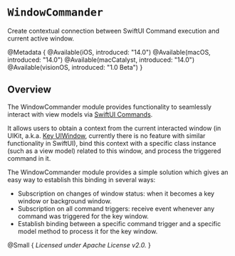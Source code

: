 # ``WindowCommander``

Create contextual connection between SwiftUI Command execution and current active window.

@Metadata {
   @Available(iOS, introduced: "14.0")
   @Available(macOS, introduced: "14.0")
   @Available(macCatalyst, introduced: "14.0")
   @Available(visionOS, introduced: "1.0 Beta")
}

## Overview

The WindowCommander module provides functionality to seamlessly interact with view models via
 [SwiftUI Commands](https://developer.apple.com/documentation/swiftui/menus-and-commands). 

It allows users to obtain a context from the current interacted window
(in UIKit, a.k.a. [Key UIWindow](https://developer.apple.com/documentation/uikit/uiwindow),
currently there is no feature with similar functionality in SwiftUI),
bind this context with a specific class instance (such as a view model) related to this window,
and process the triggered command in it.

The WindowCommander module provides a simple solution which gives an easy way to establish this binding in several ways:

- Subscription on changes of window status: when it becomes a key window or background window.
- Subscription on all command triggers: receive event whenever any command was triggered for the key window.
- Establish binding between a specific command trigger and a specific model method to process it for the key window.

@Small {
    _Licensed under Apache License v2.0._
}
